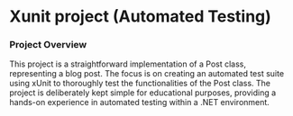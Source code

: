 # Xunit project (Automated Testing)

### Project Overview

This project is a straightforward implementation of a Post class, representing a blog post. The focus is on creating an automated test suite using xUnit to thoroughly test the functionalities of the Post class. The project is deliberately kept simple for educational purposes, providing a hands-on experience in automated testing within a .NET environment.